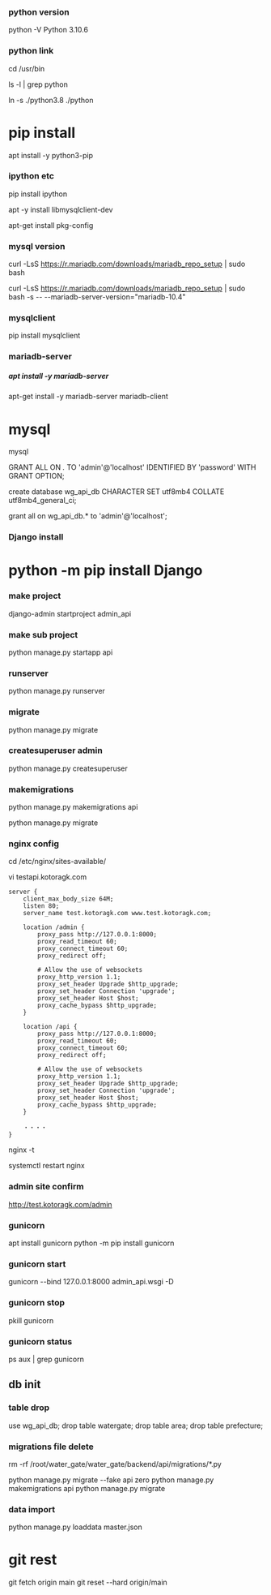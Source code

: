 ### python version
python -V
Python 3.10.6

### python link
cd /usr/bin

ls -l | grep python

ln -s ./python3.8 ./python

# pip install
apt install -y python3-pip

### ipython etc
pip install ipython

apt -y install libmysqlclient-dev

apt-get install pkg-config

### mysql version
curl -LsS https://r.mariadb.com/downloads/mariadb_repo_setup | sudo bash

curl -LsS https://r.mariadb.com/downloads/mariadb_repo_setup | sudo bash -s -- --mariadb-server-version="mariadb-10.4"

### mysqlclient
pip install mysqlclient

### mariadb-server
##### apt install -y mariadb-server
apt-get install -y mariadb-server mariadb-client

# mysql
mysql

GRANT ALL ON *.* TO 'admin'@'localhost' IDENTIFIED BY 'password' WITH GRANT OPTION;

create database wg_api_db CHARACTER SET utf8mb4 COLLATE utf8mb4_general_ci;

grant all on wg_api_db.* to 'admin'@'localhost';

### Django install
# python -m pip install Django

### make project
django-admin startproject admin_api

### make sub project
python manage.py startapp api

### runserver
python manage.py runserver

### migrate
python manage.py migrate

### createsuperuser admin
python manage.py createsuperuser

### makemigrations
python manage.py makemigrations api

python manage.py migrate

### nginx config
cd /etc/nginx/sites-available/

vi testapi.kotoragk.com

```config
server {
    client_max_body_size 64M;
    listen 80;
    server_name test.kotoragk.com www.test.kotoragk.com;

    location /admin {
        proxy_pass http://127.0.0.1:8000;
        proxy_read_timeout 60;
        proxy_connect_timeout 60;
        proxy_redirect off;

        # Allow the use of websockets
        proxy_http_version 1.1;
        proxy_set_header Upgrade $http_upgrade;
        proxy_set_header Connection 'upgrade';
        proxy_set_header Host $host;
        proxy_cache_bypass $http_upgrade;
    }

    location /api {
        proxy_pass http://127.0.0.1:8000;
        proxy_read_timeout 60;
        proxy_connect_timeout 60;
        proxy_redirect off;

        # Allow the use of websockets
        proxy_http_version 1.1;
        proxy_set_header Upgrade $http_upgrade;
        proxy_set_header Connection 'upgrade';
        proxy_set_header Host $host;
        proxy_cache_bypass $http_upgrade;
    }

    ・・・・
}
```

nginx -t

systemctl restart nginx

### admin site confirm
http://test.kotoragk.com/admin

### gunicorn
apt install gunicorn
python -m pip install gunicorn

### gunicorn start
gunicorn --bind 127.0.0.1:8000 admin_api.wsgi -D

### gunicorn stop
pkill gunicorn

### gunicorn status
ps aux | grep gunicorn

## db init

### table drop
use wg_api_db;
drop table watergate;
drop table area;
drop table prefecture;

### migrations file delete
rm -rf /root/water_gate/water_gate/backend/api/migrations/*.py

python manage.py migrate --fake api zero
python manage.py makemigrations api
python manage.py migrate

### data import
python manage.py loaddata master.json

# git rest
git fetch origin main
git reset --hard origin/main